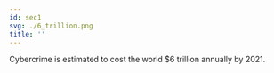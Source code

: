 ```yaml
---
id: sec1
svg: ./6_trillion.png
title: ''
---
```

Cybercrime is estimated to
cost the world $6 trillion
annually by 2021.